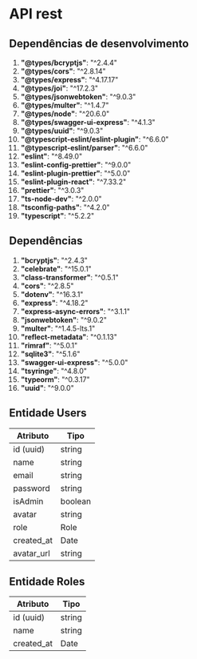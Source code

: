 # API rest

## Dependências de desenvolvimento
1. **"@types/bcryptjs"**: "^2.4.4"
2. **"@types/cors"**: "^2.8.14"
3. **"@types/express"**: "^4.17.17"
4. **"@types/joi"**: "^17.2.3"
5. **"@types/jsonwebtoken"**: "^9.0.3"
6. **"@types/multer"**: "^1.4.7"
7. **"@types/node"**: "^20.6.0"
8. **"@types/swagger-ui-express"**: "^4.1.3"
9. **"@types/uuid"**: "^9.0.3"
10. **"@typescript-eslint/eslint-plugin"**: "^6.6.0"
11. **"@typescript-eslint/parser"**: "^6.6.0"
12. **"eslint"**: "^8.49.0"
13. **"eslint-config-prettier"**: "^9.0.0"
14. **"eslint-plugin-prettier"**: "^5.0.0"
15. **"eslint-plugin-react"**: "^7.33.2"
16. **"prettier"**: "^3.0.3"
17. **"ts-node-dev"**: "^2.0.0"
18. **"tsconfig-paths"**: "^4.2.0"
19. **"typescript"**: "^5.2.2"

## Dependências
1. **"bcryptjs"**: "^2.4.3"
2. **"celebrate"**: "^15.0.1"
3. **"class-transformer"**: "^0.5.1"
4. **"cors"**: "^2.8.5"
5. **"dotenv"**: "^16.3.1"
6. **"express"**: "^4.18.2"
7. **"express-async-errors"**: "^3.1.1"
8. **"jsonwebtoken"**: "^9.0.2"
9. **"multer"**: "^1.4.5-lts.1"
10. **"reflect-metadata"**: "^0.1.13"
11. **"rimraf"**: "^5.0.1"
12. **"sqlite3"**: "^5.1.6"
13. **"swagger-ui-express"**: "^5.0.0"
14. **"tsyringe"**: "^4.8.0"
15. **"typeorm"**: "^0.3.17"
16. **"uuid"**: "^9.0.0"

## Entidade Users
|   Atributo   |       Tipo            |
|--------------|-----------------------|
| id (uuid)    | string                |
| name         | string                |
| email        | string                |
| password     | string                |
| isAdmin      | boolean               |
| avatar       | string                |
| role         | Role                  |
| created_at   | Date                  |
| avatar_url   | string                |

## Entidade Roles
| Atributo     | Tipo                  |
|--------------|-----------------------|
| id (uuid)    | string                |
| name         | string                |
| created_at   | Date                  |
